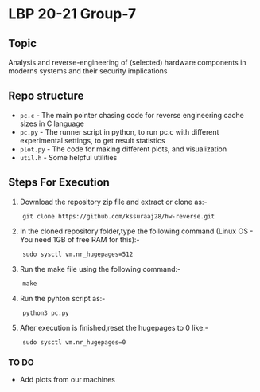 # LBP 20-21 Group-7

## Topic
Analysis and reverse-engineering of (selected) hardware components in moderns systems and their security implications

## Repo structure 

- `pc.c` - The main pointer chasing code for reverse engineering cache sizes in C language
- `pc.py` - The runner script in python, to run pc.c with different experimental settings, to get result statistics
- `plot.py` - The code for making different plots, and visualization
- `util.h` - Some helpful utilities


## Steps For Execution
1. Download the repository zip file and extract or clone as:-
```
    git clone https://github.com/kssuraaj28/hw-reverse.git
``` 
2. In the cloned repository folder,type the following command (Linux OS - You need 1GB of free RAM for this):-
```
    sudo sysctl vm.nr_hugepages=512
```
3.  Run the make file using the following command:-
```
    make
```
4. Run the pyhton script as:-
```
    python3 pc.py
```
5. After execution is finished,reset the hugepages to 0 like:-
```
    sudo sysctl vm.nr_hugepages=0
``` 
### TO DO
- Add plots from our machines
